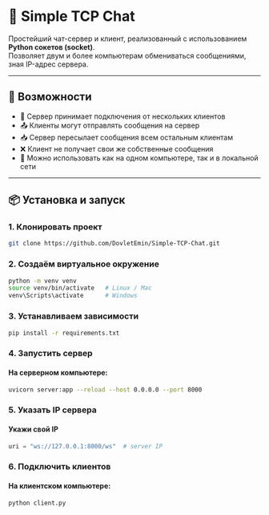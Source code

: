 # 📨 Simple TCP Chat

Простейший чат-сервер и клиент, реализованный с использованием **Python сокетов (socket)**.  
Позволяет двум и более компьютерам обмениваться сообщениями, зная IP-адрес сервера.

---

## 🚀 Возможности

- 📡 Сервер принимает подключения от нескольких клиентов
- 📤 Клиенты могут отправлять сообщения на сервер
- 📥 Сервер пересылает сообщения всем остальным клиентам
- ❌ Клиент не получает свои же собственные сообщения
- 🔌 Можно использовать как на одном компьютере, так и в локальной сети

---

## 📦 Установка и запуск

### 1. Клонировать проект

```bash
git clone https://github.com/DovletEmin/Simple-TCP-Chat.git
```

### 2. Создаём виртуальное окружение

```bash
python -m venv venv
source venv/bin/activate   # Linux / Mac
venv\Scripts\activate      # Windows
```

### 3. Устанавливаем зависимости

```bash
pip install -r requirements.txt
```

### 4. Запустить сервер

#### На серверном компьютере:

```bash
uvicorn server:app --reload --host 0.0.0.0 --port 8000
```

### 5. Указать IP сервера
#### Укажи свой IP
```python
uri = "ws://127.0.0.1:8000/ws"  # server IP
```

### 6. Подключить клиентов

#### На клиентском компьютере:

```bash
python client.py
```


